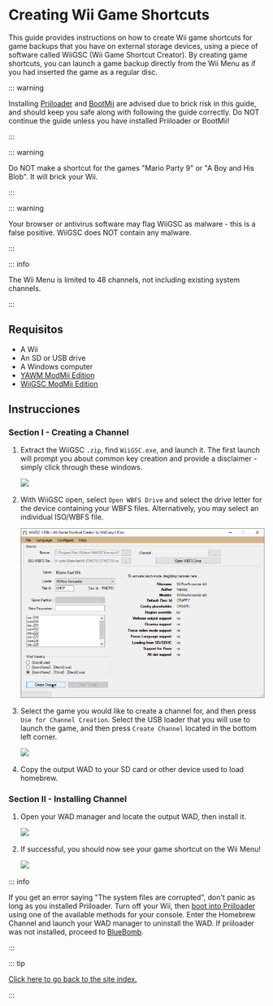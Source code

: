 # Creating Wii Game Shortcuts

This guide provides instructions on how to create Wii game shortcuts for game backups that you have on external storage devices, using a piece of software called WiiGSC (Wii Game Shortcut Creator). By creating game shortcuts, you can launch a game backup directly from the Wii Menu as if you had inserted the game as a regular disc.

::: warning

Installing [Priiloader](priiloader) and [BootMii](bootmii) are advised due to brick risk in this guide, and should keep you safe along with following the guide correctly. Do NOT continue the guide unless you have installed Priiloader or BootMii!

:::

::: warning

Do NOT make a shortcut for the games "Mario Party 9" or "A Boy and His Blob". It will brick your Wii.

:::

::: warning

Your browser or antivirus software may flag WiiGSC as malware - this is a false positive. WiiGSC does NOT contain any malware.

:::

::: info

The Wii Menu is limited to 48 channels, not including existing system channels.

:::

## Requisitos

- A Wii
- An SD or USB drive
- A Windows computer
- [YAWM ModMii Edition](yawmme)
- [WiiGSC ModMii Edition](https://github.com/modmii/WiiGSC/releases)

## Instrucciones

### Section I - Creating a Channel

1. Extract the WiiGSC `.zip`, find `WiiGSC.exe`, and launch it. The first launch will prompt you about common key creation and provide a disclaimer - simply click through these windows.

    ![](/images/desktop-apps/wiigsc/wiigsc-disclaimer.png)

2. With WiiGSC open, select `Open WBFS Drive` and select the drive letter for the device containing your WBFS files. Alternatively, you may select an individual ISO/WBFS file.

    ![](/images/desktop-apps/wiigsc/wiigsc-selection.png)

3. Select the game you would like to create a channel for, and then press `Use for Channel Creation`. Select the USB loader that you will use to launch the game, and then press `Create Channel` located in the bottom left corner.

    ![](/images/desktop-apps/wiigsc/wiigsc-creation.png)

4. Copy the output WAD to your SD card or other device used to load homebrew.

### Section II - Installing Channel

1. Open your WAD manager and locate the output WAD, then install it.

    ![](/images/desktop-apps/wiigsc/wiigsc-install.png)

2. If successful, you should now see your game shortcut on the Wii Menu!

    ![](/images/desktop-apps/wiigsc/wiigsc-success.png)

::: info

If you get an error saying "The system files are corrupted", don't panic as long as you installed Priiloader. Turn off your Wii, then [boot into Priiloader](priiloader#section-iii---entering-priiloader) using one of the available methods for your console. Enter the Homebrew Channel and launch your WAD manager to uninstall the WAD. If priiloader was not installed, proceed to [BlueBomb](bluebomb).

:::

::: tip

[Click here to go back to the site index.](site-navigation)

:::
